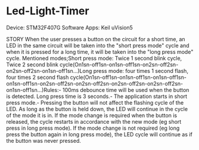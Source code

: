 # Led-Light-Timer

Device: STM32F407G
Software Apps: Keil uVision5

STORY
When the user presses a button on the circuit for a short time, an LED in the same circuit will be taken into the "short press mode" cycle and when it is pressed for a long time, it will be taken into the "long press mode" cycle. Mentioned modes;Short press mode: Twice 1 second blink cycle, Twice 2 second blink cycle(On1sn-off1sn-on1sn-off1sn-on2sn-off2sn-on2sn-off2sn-on1sn-off1sn...)Long press mode: four times 1 second flash, four times 2 second flash cycle(On1sn-off1sn-on1sn-off1sn-on1sn-off1sn-on1sn-off1sn-on2sn-off2sn-on2sn-off2sn-on2sn-off2sn-on2sn-off2sn-on1sn-off1sn...)Rules:- 100ms debounce time will be used when the button is detected. Long press time is 3 seconds.- The application starts in short press mode.- Pressing the button will not affect the flashing cycle of the LED. As long as the button is held down, the LED will continue in the cycle of the mode it is in. If the mode change is required when the button is released, the cycle restarts in accordance with the new mode (eg short press in long press mode). If the mode change is not required (eg long press the button again in long press mode), the LED cycle will continue as if the button was never pressed.
